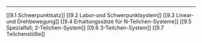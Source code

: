 ***

[[9.1 Schwerpunktsatz]]
[[9.2 Labor-und Schwerpunktsystem]]
[[9.3 Linear- und Drehbewegung]]
[[9.4 Erhaltungssätze für N-Teilchen-Systeme]]
[[9.5 Spezialfall; 2-Teilchen-System]]
[[9.6 3-Teilchen-System]]
[[9.7 Teilchenstöße]]

